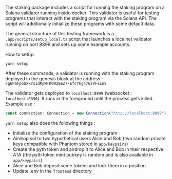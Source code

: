The staking package includes a script for running the staking program on a Solana validator running inside docker. This validator is useful for testing programs that interact with the staking program via the Solana API. The script will additionally initialize these programs with some default data.

The general structure of this testing framework is a `.app/scripts/setup_local.ts` script that launches a localnet validator running on port 8899 and sets up some example accounts.

How to setup:
```
yarn setup
```

After these commands, a validator is running with the staking program deployed in the genesis block at the address :
```Fg6PaFpoGXkYsidMpWTK6W2BeZ7FEfcYkg476zPFsLnS```


The validator gets deployed to ```localhost:8899``` (websocket : ```localhost:8890```). It runs in the foreground until the process gets killed. Example use :
```ts
const connection: Connection = new Connection("http://localhost:8899");
```

`yarn setup` also does the following things : 
- Initialize the configuration of the staking program
- Airdrop sol to two hypothetical users Alice and Bob (two random private keys compatible with Phantom stored in ```app/keypairs```)
- Create the pyth token and airdrop it to Alice and Bob in their respective ATA (the pyth token mint pubkey is random and is also available in ```app/keypairs```)
- Alice and Bob deposit some tokens and lock them in a position
- Update .env in the `frontend` directory
